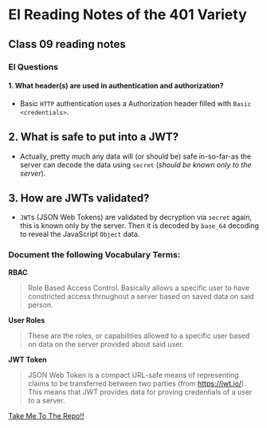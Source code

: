 # El Reading Notes of the 401 Variety

## Class 09 reading notes

### El Questions

#### 1. What header(s) are used in authentication and authorization?

- Basic `HTTP` authentication uses a Authorization header filled with `Basic <credentials>`.

## 2. What is safe to put into a JWT?

- Actually, pretty much any data will (or should be) safe in-so-far-as the server can decode the data using `secret` (*should be known only to the server*).

## 3. How are JWTs validated?

- `JWT`s (JSON Web Tokens) are validated by decryption via `secret` again, this is known only by the server. Then it is decoded by `base_64` decoding to reveal the JavaScript `Object` data.

### Document the following Vocabulary Terms:

**RBAC**

> Role Based Access Control. Basically allows a specific user to have constricted access throughout a server based on saved data on said person.

**User Roles**

> These are the roles, or capabilities allowed to a specific user based on data on the server provided about said user.

**JWT Token**

> JSON Web Token is a compact URL-safe means of representing claims to be transferred between two parties (from https://jwt.io/). This means that JWT provides data for proving credentials of a user to a server.

 <a href="#top">Take Me To The Repo!!</a>
 